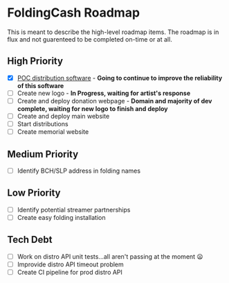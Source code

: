 # FoldingCash Roadmap

This is meant to describe the high-level roadmap items. The roadmap is in flux and not guarenteed to be completed on-time or at all.

## High Priority

- [X] [POC distribution software](https://github.com/foldingcash/distro) - **Going to continue to improve the reliability of this software**
- [ ] Create new logo - **In Progress, waiting for artist's response**
- [ ] Create and deploy donation webpage - **Domain and majority of dev complete, waiting for new logo to finish and deploy**
- [ ] Create and deploy main website
- [ ] Start distributions
- [ ] Create memorial website

## Medium Priority

- [ ] Identify BCH/SLP address in folding names

## Low Priority

- [ ] Identify potential streamer partnerships
- [ ] Create easy folding installation

## Tech Debt

- [ ] Work on distro API unit tests...all aren't passing at the moment :frowning:
- [ ] Improvide distro API timeout problem
- [ ] Create CI pipeline for prod distro API